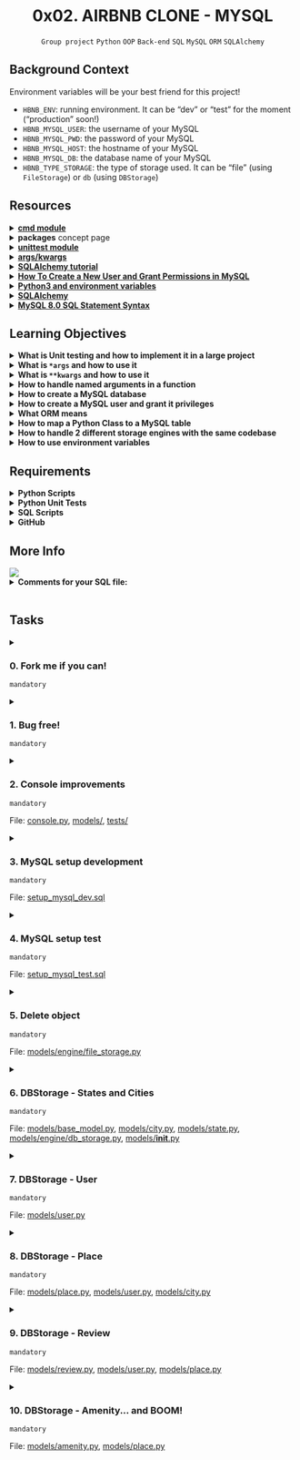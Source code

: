 <h1 align="center"><b>0x02. AIRBNB CLONE - MYSQL</b></h1>
<div align="center"><code>Group project</code> <code>Python</code> <code>OOP</code> <code>Back-end</code> <code>SQL</code> <code>MySQL</code> <code>ORM</code> <code>SQLAlchemy
</code></div>

## Background Context
Environment variables will be your best friend for this project!

- `HBNB_ENV`: running environment. It can be “dev” or “test” for the moment (“production” soon!)
- `HBNB_MYSQL_USER`: the username of your MySQL
- `HBNB_MYSQL_PWD`: the password of your MySQL
- `HBNB_MYSQL_HOST`: the hostname of your MySQL
- `HBNB_MYSQL_DB`: the database name of your MySQL
- `HBNB_TYPE_STORAGE`: the type of storage used. It can be “file” (using `FileStorage`) or `db` (using `DBStorage`)


## Resources
<details>
<summary><b><a href="https://docs.python.org/3/library/cmd.html">cmd module</a></b></summary><br>


<br><p align="center">※※※※※※※※※※※※</p><br>
</details>


<details>
<summary><b><a href=" "> </a>packages</b> concept page</summary><br>


<br><p align="center">※※※※※※※※※※※※</p><br>
</details>


<details>
<summary><b><a href="https://docs.python.org/3/library/unittest.html#module-unittest">unittest module</a></b></summary><br>


<br><p align="center">※※※※※※※※※※※※</p><br>
</details>


<details>
<summary><b><a href="https://yasoob.me/2013/08/04/args-and-kwargs-in-python-explained/">args/kwargs</a></b></summary><br>


<br><p align="center">※※※※※※※※※※※※</p><br>
</details>


<details>
<summary><b><a href="https://docs.sqlalchemy.org/en/13/orm/tutorial.html">SQLAlchemy tutorial</a></b></summary><br>


<br><p align="center">※※※※※※※※※※※※</p><br>
</details>


<details>
<summary><b><a href="https://www.digitalocean.com/community/tutorials/how-to-create-a-new-user-and-grant-permissions-in-mysql">How To Create a New User and Grant Permissions in MySQL</a></b></summary><br>


<br><p align="center">※※※※※※※※※※※※</p><br>
</details>


<details>
<summary><b><a href="https://docs.python.org/3/library/os.html?highlight=env#os.getenv">Python3 and environment variables</a></b></summary><br>


<br><p align="center">※※※※※※※※※※※※</p><br>
</details>


<details>
<summary><b><a href="https://docs.sqlalchemy.org/en/13/">SQLAlchemy</a></b></summary><br>


<br><p align="center">※※※※※※※※※※※※</p><br>
</details>


<details>
<summary><b><a href="https://dev.mysql.com/doc/refman/8.0/en/sql-statements.html">MySQL 8.0 SQL Statement Syntax</a></b></summary><br>


<br><p align="center">※※※※※※※※※※※※</p><br>
</details>



<!-- **man or help:**
- `` -->

## Learning Objectives
<details>
<summary><b><a href=" "> </a>What is Unit testing and how to implement it in a large project</b></summary><br>


<br><p align="center">※※※※※※※※※※※※</p><br>
</details>


<details>
<summary><b><a href=" "> </a>What is <code>*args</code> and how to use it</b></summary><br>


<br><p align="center">※※※※※※※※※※※※</p><br>
</details>


<details>
<summary><b><a href=" "> </a>What is <code>**kwargs</code> and how to use it</b></summary><br>


<br><p align="center">※※※※※※※※※※※※</p><br>
</details>


<details>
<summary><b><a href=" "> </a>How to handle named arguments in a function</b></summary><br>


<br><p align="center">※※※※※※※※※※※※</p><br>
</details>


<details>
<summary><b><a href=" "> </a>How to create a MySQL database</b></summary><br>


<br><p align="center">※※※※※※※※※※※※</p><br>
</details>


<details>
<summary><b><a href=" "> </a>How to create a MySQL user and grant it privileges</b></summary><br>


<br><p align="center">※※※※※※※※※※※※</p><br>
</details>


<details>
<summary><b><a href=" "> </a>What ORM means</b></summary><br>


<br><p align="center">※※※※※※※※※※※※</p><br>
</details>


<details>
<summary><b><a href=" "> </a>How to map a Python Class to a MySQL table</b></summary><br>


<br><p align="center">※※※※※※※※※※※※</p><br>
</details>


<details>
<summary><b><a href=" "> </a>How to handle 2 different storage engines with the same codebase</b></summary><br>


<br><p align="center">※※※※※※※※※※※※</p><br>
</details>


<details>
<summary><b><a href=" "> </a>How to use environment variables</b></summary><br>


<br><p align="center">※※※※※※※※※※※※</p><br>
</details>


## Requirements
<details>
<summary><b><a href=" "> </a>Python Scripts</b></summary><br>

- Allowed editors: `vi`, `vim`, `emacs`
- All your files will be interpreted/compiled on Ubuntu 20.04 LTS using python3 (version 3.8.5)
- All your files should end with a new line
- The first line of all your files should be exactly `#!/usr/bin/python3`
- A `README.md` file, at the root of the folder of the project, is mandatory
- Your code should use the pycodestyle (version `2.8.*`)
- All your files must be executable
- The length of your files will be tested using `wc`
- All your modules should have documentation (`python3 -c 'print(__import__("my_module").__doc__)'`)
- All your classes should have documentation (`python3 -c 'print(__import__("my_module").MyClass.__doc__)'`)
- All your functions (inside and outside a class) should have documentation (`python3 -c 'print(__import__("my_module").my_function.__doc__)'` and `python3 -c 'print(__import__("my_module").MyClass.my_function.__doc__)'`)
- A documentation is not a simple word, it’s a real sentence explaining what’s the purpose of the module, class or method (the length of it will be verified)

<br><p align="center">※※※※※※※※※※※※</p><br>
</details>

<details>
<summary><b><a href=" "> </a>Python Unit Tests</b></summary><br>

- Allowed editors: `vi`, `vim`, `emacs`
- All your files should end with a new line
- All your test files should be inside a folder `tests`
- You have to use the [unittest module](https://docs.python.org/3/library/unittest.html#module-unittest)
- All your test files should be python files (extension: `.py`)
- All your test files and folders should start by `test_`
- Your file organization in the tests folder should be the same as your project: ex: for `models/base_model.py`, unit tests must be in: `tests/test_models/test_base_model.py`
- All your tests should be executed by using this command: `python3 -m unittest discover tests`
- You can also test file by file by using this command: `python3 -m unittest tests/test_models/test_base_model.py`
- All your modules should have documentation (`python3 -c 'print(__import__("my_module").__doc__)'`)
- All your classes should have documentation (`python3 -c 'print(__import__("my_module").MyClass.__doc__)'`)
- All your functions (inside and outside a class) should have documentation (`python3 -c 'print(__import__("my_module").my_function.__doc__)'` and `python3 -c 'print(__import__("my_module").MyClass.my_function.__doc__)'`)
- We strongly encourage you to work together on test cases, so that you don’t miss any edge cases

<br><p align="center">※※※※※※※※※※※※</p><br>
</details>

<details>
<summary><b><a href=" "> </a>SQL Scripts</b></summary><br>

- Allowed editors: `vi`, `vim`, `emacs`
- All your files will be executed on Ubuntu 20.04 LTS using `MySQL 8.0`
- Your files will be executed with `SQLAlchemy` version `1.4.x`
- All your files should end with a new line
- All your SQL queries should have a comment just before (i.e. syntax above)
- All your files should start by a comment describing the task
- All SQL keywords should be in uppercase (`SELECT`, `WHERE`…)
- A `README.md` file, at the root of the folder of the project, is mandatory
- The length of your files will be tested using `wc`

<br><p align="center">※※※※※※※※※※※※</p><br>
</details>

<details>
<summary><b><a href=" "> </a>GitHub</b></summary><br>

There should be one project repository per group. If you clone/fork/whatever a partner’s project repository with the same name before the second deadline, you risk a 0% score.

<br><p align="center">※※※※※※※※※※※※</p><br>
</details>

## More Info
<img src="https://s3.amazonaws.com/intranet-projects-files/concepts/74/hbnb_step2.png">

<details>
<summary><b><a href=" "> </a>Comments for your SQL file:</b></summary><br>

```
$ cat my_script.sql
-- first 3 students in the Batch ID=3
-- because Batch 3 is the best!
SELECT id, name FROM students WHERE batch_id = 3 ORDER BY created_at DESC LIMIT 3;
$
```

<br><p align="center">※※※※※※※※※※※※</p><br>
</details>
<br>

## Tasks
<details>
<summary>

### 0. Fork me if you can!
`mandatory`
</summary>


</details>

<details>
<summary>

### 1. Bug free!
`mandatory`
</summary>


</details>

<details>
<summary>

### 2. Console improvements
`mandatory`

File: [console.py](), [models/](), [tests/]()
</summary>


</details>

<details>
<summary>

### 3. MySQL setup development
`mandatory`

File: [setup_mysql_dev.sql]()
</summary>


</details>

<details>
<summary>

### 4. MySQL setup test
`mandatory`

File: [setup_mysql_test.sql]()
</summary>


</details>

<details>
<summary>

### 5. Delete object
`mandatory`

File: [models/engine/file_storage.py]()
</summary>


</details>

<details>
<summary>

### 6. DBStorage - States and Cities
`mandatory`

File: [models/base_model.py](), [models/city.py](), [models/state.py](), [models/engine/db_storage.py](), [models/__init__.py]()
</summary>


</details>

<details>
<summary>

### 7. DBStorage - User
`mandatory`

File: [models/user.py]()
</summary>


</details>

<details>
<summary>

### 8. DBStorage - Place
`mandatory`

File: [models/place.py](), [models/user.py](), [models/city.py]()
</summary>


</details>

<details>
<summary>

### 9. DBStorage - Review
`mandatory`

File: [models/review.py](), [models/user.py](), [models/place.py]()
</summary>


</details>

<details>
<summary>

### 10. DBStorage - Amenity... and BOOM!
`mandatory`

File: [models/amenity.py](), [models/place.py]()
</summary>


</details>

